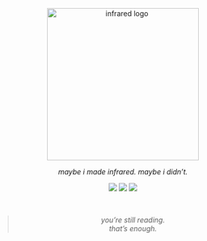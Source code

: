 <p align="center">
  <img src="https://files.catbox.moe/kjr0cd.png" width="300" alt="infrared logo"/>
</p>

<p align="center"><em>maybe i made infrared. maybe i didn’t.</em></p>

<p align="center">
  <img src="https://img.shields.io/badge/discord-dev-7a0f17?style=flat&labelColor=000000&logo=discord&logoColor=white" />
  <img src="https://img.shields.io/badge/project-infrared-7a0f17?style=flat&labelColor=000000" />
  <img src="https://img.shields.io/badge/no-introductions--left-7a0f17?style=flat&labelColor=000000" />
</p>

<br>

<blockquote align="center">
  <em>you’re still reading.<br>that’s enough.</em>
</blockquote>
